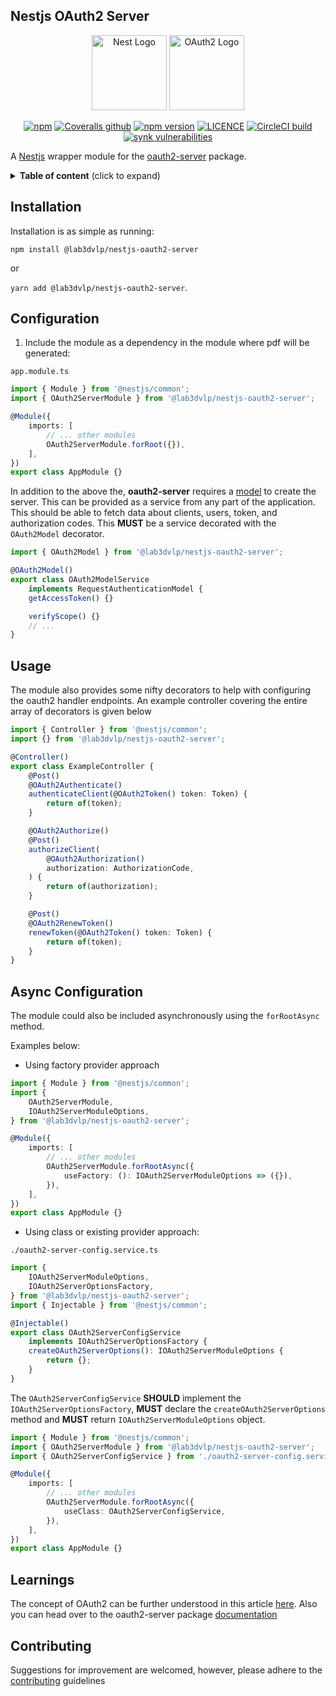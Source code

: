 ## Nestjs OAuth2 Server

<p align="center">
  <a href="http://nestjs.com/" target="blank"><img src="https://nestjs.com/img/logo-small.svg" width="120" alt="Nest Logo" /></a>
  <img src="https://github.com/toondaey/nestjs-oauth2-server/blob/master/oauth2.png?raw=true" width="120" alt="OAuth2 Logo" />
</p>

<p align='center'>
    <a href="https://www.npmjs.com/package/@lab3dvlp/nestjs-oauth2-server" target='_blank'><img alt="npm" src="https://img.shields.io/npm/dm/@lab3dvlp/nestjs-oauth2-server" alt="NPM Downloads"></a>
    <a href="https://coveralls.io/github/toondaey/nestjs-oauth2-server" target="_blank" rel="noopener noreferrer"><img alt="Coveralls github" src="https://img.shields.io/coveralls/github/toondaey/nestjs-oauth2-server"></a>
    <a href="https://npmjs.com/@lab3dvlp/nestjs-oauth2-server" target="_blank" rel="noopener noreferrer"><img alt="npm version" src="https://img.shields.io/npm/v/@lab3dvlp/nestjs-oauth2-server?label=NPM&logo=NPM"></a>
    <a href="https://npmjs.com/@lab3dvlp/nestjs-oauth2-server" target="_blank" rel="noopener noreferrer"><img alt="LICENCE" src="https://img.shields.io/npm/l/@lab3dvlp/nestjs-oauth2-server"></a>
    <a href="https://circleci.com/gh/toondaey/nestjs-oauth2-server" target="_blank" rel="noopener noreferrer"><img alt="CircleCI build" src="https://img.shields.io/circleci/build/gh/toondaey/nestjs-oauth2-server/master"></a>
    <a href="https://www.npmjs.com/package/@lab3dvlp/nestjs-oauth2-server" target="_blank" rel="noopener noreferrer"><img alt="synk vulnerabilities" src="https://img.shields.io/snyk/vulnerabilities/npm/@lab3dvlp/nestjs-oauth2-server"></a>
</p>

<p>
A <a href="https://nestjs.com" target='_blank'>Nestjs</a> wrapper module for the <a href='https://oauth2-server.readthedocs.io/en/latest/index.html' target='_blank'>oauth2-server</a> package.
</p>

<details>
<summary><strong>Table of content</strong> (click to expand)</summary>

<!-- toc -->

-   [Installation](#installation)
-   [Configuration](#configuration)
-   [Usage](#usage)
-   [Learnings](#learnings)
-   [Contributing](#contributing)
    <!-- tocstop -->
    </details>

## Installation

Installation is as simple as running:

`npm install @lab3dvlp/nestjs-oauth2-server`

or

`yarn add @lab3dvlp/nestjs-oauth2-server`.

## Configuration

1. Include the module as a dependency in the module where pdf will be generated:

`app.module.ts`

```ts
import { Module } from '@nestjs/common';
import { OAuth2ServerModule } from '@lab3dvlp/nestjs-oauth2-server';

@Module({
    imports: [
        // ... other modules
        OAuth2ServerModule.forRoot({}),
    ],
})
export class AppModule {}
```

In addition to the above the, **oauth2-server** requires a [model](https://oauth2-server.readthedocs.io/en/latest/model/overview.html) to create the server. This can be provided as a service from any part of the application. This should be able to fetch data about clients, users, token, and authorization codes. This **MUST** be a service decorated with the `OAuth2Model` decorator.

```ts
import { OAuth2Model } from '@lab3dvlp/nestjs-oauth2-server';

@OAuth2Model()
export class OAuth2ModelService
    implements RequestAuthenticationModel {
    getAccessToken() {}

    verifyScope() {}
    // ...
}
```

## Usage

The module also provides some nifty decorators to help with configuring the oauth2 handler endpoints. An example controller covering the entire array of decorators is given below

```ts
import { Controller } from '@nestjs/common';
import {} from '@lab3dvlp/nestjs-oauth2-server';

@Controller()
export class ExampleController {
    @Post()
    @OAuth2Authenticate()
    authenticateClient(@OAuth2Token() token: Token) {
        return of(token);
    }

    @OAuth2Authorize()
    @Post()
    authorizeClient(
        @OAuth2Authorization()
        authorization: AuthorizationCode,
    ) {
        return of(authorization);
    }

    @Post()
    @OAuth2RenewToken()
    renewToken(@OAuth2Token() token: Token) {
        return of(token);
    }
}
```

## Async Configuration

The module could also be included asynchronously using the `forRootAsync` method.

Examples below:

-   Using factory provider approach

```ts
import { Module } from '@nestjs/common';
import {
    OAuth2ServerModule,
    IOAuth2ServerModuleOptions,
} from '@lab3dvlp/nestjs-oauth2-server';

@Module({
    imports: [
        // ... other modules
        OAuth2ServerModule.forRootAsync({
            useFactory: (): IOAuth2ServerModuleOptions => ({}),
        }),
    ],
})
export class AppModule {}
```

-   Using class or existing provider approach:

`./oauth2-server-config.service.ts`

```ts
import {
    IOAuth2ServerModuleOptions,
    IOAuth2ServerOptionsFactory,
} from '@lab3dvlp/nestjs-oauth2-server';
import { Injectable } from '@nestjs/common';

@Injectable()
export class OAuth2ServerConfigService
    implements IOAuth2ServerOptionsFactory {
    createOAuth2ServerOptions(): IOAuth2ServerModuleOptions {
        return {};
    }
}
```

The `OAuth2ServerConfigService` **SHOULD** implement the `IOAuth2ServerOptionsFactory`, **MUST** declare the `createOAuth2ServerOptions` method and **MUST** return `IOAuth2ServerModuleOptions` object.

```ts
import { Module } from '@nestjs/common';
import { OAuth2ServerModule } from '@lab3dvlp/nestjs-oauth2-server';
import { OAuth2ServerConfigService } from './oauth2-server-config.service.ts';

@Module({
    imports: [
        // ... other modules
        OAuth2ServerModule.forRootAsync({
            useClass: OAuth2ServerConfigService,
        }),
    ],
})
export class AppModule {}
```

## Learnings

The concept of OAuth2 can be further understood in this article [here](https://www.digitalocean.com/community/tutorials/an-introduction-to-oauth-2). Also you can head over to the oauth2-server package [documentation](package)

## Contributing

Suggestions for improvement are welcomed, however, please adhere to the [contributing](./Contributing.md) guidelines

[package]: https://oauth2-server.readthedocs.io/en/latest/index.html
